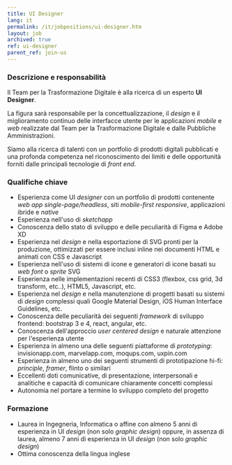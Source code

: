 ```yaml
---
title: UI Designer
lang: it
permalink: /it/jobpositions/ui-designer.htm
layout: job
archived: true
ref: ui-designer
parent_ref: join-us
---
```


### Descrizione e responsabilità
Il Team per la Trasformazione Digitale è alla ricerca di un esperto **UI Designer**.

La figura sarà responsabile per la concettualizzazione, il *design* e il miglioramento continuo delle interfacce utente per le applicazioni *mobile* e *web* realizzate dal Team per la Trasformazione Digitale e dalle Pubbliche Amministrazioni.

Siamo alla ricerca di talenti con un portfolio di prodotti digitali pubblicati e una profonda competenza nel riconoscimento dei limiti e delle opportunità forniti dalle principali tecnologie di *front end*.


### Qualifiche chiave
- Esperienza come UI *designer* con un portfolio di prodotti contenente *web app single-page/headless*, siti *mobile-first responsive*, applicazioni ibride e *native*
- Esperienza nell'uso di *sketchapp*
- Conoscenza dello stato di sviluppo e delle peculiarità di Figma e Adobe XD
- Esperienza nel *design* e nella esportazione di SVG pronti per la produzione, ottimizzati per essere inclusi inline nei documenti HTML e animati con CSS e Javascript
- Esperienza nell'uso di sistemi di icone e generatori di icone basati su *web font* o *sprite* SVG
- Esperienza nelle implementazioni recenti di CSS3 (flexbox, css grid, 3d transform, etc..), HTML5, Javascript, etc.
- Esperienza nel *design* e nella manutenzione di progetti basati su sistemi di *design* complessi quali Google Material Design, iOS Human Interface Guidelines, etc.
- Conoscenza delle peculiarità dei seguenti *framework* di sviluppo frontend: bootstrap 3 e 4, react, angular, etc.
- Conoscenza dell'approccio *user centered design* e naturale attenzione per l'esperienza utente
- Esperienza in almeno una delle seguenti piattaforme di *prototyping*: invisionapp.com, marvelapp.com, moqups.com, uxpin.com
- Esperienza in almeno uno dei seguenti strumenti di prototipazione hi-fi: *principle*, *framer*, flinto o similari
- Eccellenti doti comunicative, di presentazione, interpersonali e analitiche e capacità di comunicare chiaramente concetti complessi
- Autonomia nel portare a termine lo sviluppo completo del progetto



### Formazione
- Laurea in Ingegneria, Informatica o affine con almeno 5 anni di esperienza in UI *design* (non solo *graphic design*) oppure, in assenza di laurea, almeno 7 anni di esperienza in UI *design* (non solo *graphic design*)
- Ottima conoscenza della lingua inglese

